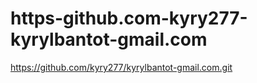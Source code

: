 # https-github.com-kyry277-kyrylbantot-gmail.com
https://github.com/kyry277/kyrylbantot-gmail.com.git
